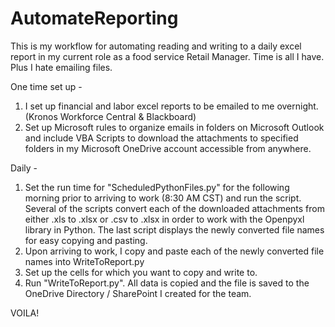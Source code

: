 # AutomateReporting

This is my workflow for automating reading and writing to a daily excel report in my current role as a food service Retail Manager. Time is all I have. Plus I hate emailing files. 



One time set up -
1)  I set up financial and labor excel reports to be emailed to me overnight. (Kronos Workforce Central & Blackboard) 
2)  Set up Microsoft rules to organize emails in folders on Microsoft Outlook and include VBA Scripts to download the attachments to specified folders in my Microsoft OneDrive account accessible from anywhere. 

Daily -
1)  Set the run time for "ScheduledPythonFiles.py" for the following morning prior to arriving to work (8:30 AM CST) and run the script. Several of the scripts convert each of the downloaded attachments from either .xls to .xlsx or .csv to .xlsx in order to work with the Openpyxl library in Python. The last script displays the newly converted file names for easy copying and pasting.  
2)  Upon arriving to work, I copy and paste each of the newly converted file names into WriteToReport.py
3)  Set up the cells for which you want to copy and write to. 
4)  Run "WriteToReport.py". All data is copied and the file is saved to the OneDrive Directory / SharePoint I created for the team. 



VOILA!
